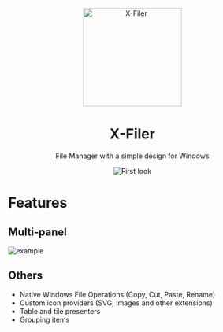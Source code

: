 <div align="center">
  <a href="https://github.com/egorozh/X-Filer">
    <img alt="X-Filer" width="200" heigth="200" src="https://github.com/egorozh/X-Filer/blob/main/src/XFiler/files.ico">
  </a>
  <h1>X-Filer</h1>
  <p>
    File Manager with a simple design for Windows
  </p> 
  
  <img alt="First look" src="https://github.com/egorozh/X-Filer/blob/main/img/first-look.png">
</div>

# Features

## Multi-panel
![example](https://github.com/egorozh/X-Filer/blob/main/img/multi-panelling.png "Multipanel")

## Others
- Native Windows File Operations (Copy, Cut, Paste, Rename)
- Custom icon providers (SVG, Images and other extensions)
- Table and tile presenters
- Grouping items
